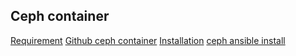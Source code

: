 Ceph container
------

[Requirement](https://access.redhat.com/documentation/en-us/red_hat_ceph_storage/3/html/red_hat_ceph_storage_hardware_selection_guide/recommended_minimum_hardware_for_containerized_ceph_clusters)
[Github ceph container](https://github.com/ceph/ceph-container)
[Installation](https://access.redhat.com/documentation/en-us/red_hat_ceph_storage/3/html/container_guide/deploying-red-hat-ceph-storage-in-containers)
[ceph ansible install](http://egonzalez.org/ceph-ansible-baremetal-deployment/)
